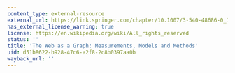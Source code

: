 ```yaml
---
content_type: external-resource
external_url: https://link.springer.com/chapter/10.1007/3-540-48686-0_1
has_external_license_warning: true
license: https://en.wikipedia.org/wiki/All_rights_reserved
status: ''
title: 'The Web as a Graph: Measurements, Models and Methods'
uid: d51b8622-b928-47c6-a2f8-2c8b0397aa0b
wayback_url: ''
---
```

